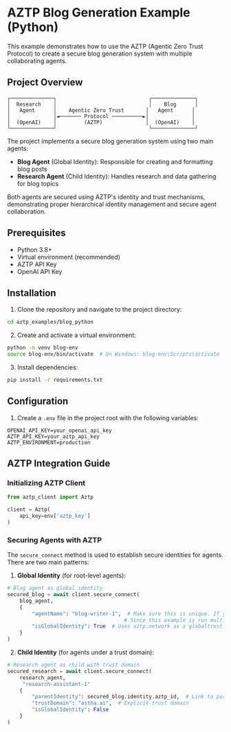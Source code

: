 # AZTP Blog Generation Example (Python)

This example demonstrates how to use the AZTP (Agentic Zero Trust Protocol) to create a secure blog generation system with multiple collaborating agents.

## Project Overview


```
┌──────────────┐                              ┌──────────────┐
│  Research    │                              │    Blog      │
│   Agent      │    Agentic Zero Trust       │   Agent      │
│              │◄─────── Protocol ──────────►│              │
│  (OpenAI)    │         (AZTP)              │  (OpenAI)    │
└──────────────┘                              └──────────────┘
```
The project implements a secure blog generation system using two main agents:
- **Blog Agent** (Global Identity): Responsible for creating and formatting blog posts
- **Research Agent** (Child Identity): Handles research and data gathering for blog topics

Both agents are secured using AZTP's identity and trust mechanisms, demonstrating proper hierarchical identity management and secure agent collaboration.

## Prerequisites

- Python 3.8+
- Virtual environment (recommended)
- AZTP API Key
- OpenAI API Key

## Installation

1. Clone the repository and navigate to the project directory:
```bash
cd aztp_examples/blog_python
```

2. Create and activate a virtual environment:
```bash
python -m venv blog-env
source blog-env/bin/activate  # On Windows: blog-env\Scripts\activate
```

3. Install dependencies:
```bash
pip install -r requirements.txt
```

## Configuration

1. Create a `.env` file in the project root with the following variables:
```env
OPENAI_API_KEY=your_openai_api_key
AZTP_API_KEY=your_aztp_api_key
AZTP_ENVIRONMENT=production
```

## AZTP Integration Guide

### Initializing AZTP Client

```python
from aztp_client import Aztp

client = Aztp(
    api_key=env['aztp_key']
)
```

### Securing Agents with AZTP

The `secure_connect` method is used to establish secure identities for agents. There are two main patterns:

1. **Global Identity** (for root-level agents):
```python
# Blog agent as global identity
secured_blog = await client.secure_connect(
    blog_agent,
    {
        "agentName": "blog-writer-1",  # Make sure this is unique. If you get an error about the agent name, change it.
                                      # Since this example is run multiple times by many people, using the same agent name will cause an error.
        "isGlobalIdentity": True  # Uses aztp.network as a globaltrust domain
    }
)
```

2. **Child Identity** (for agents under a trust domain):
```python
# Research agent as child with trust domain
secured_research = await client.secure_connect(
    research_agent,
     "research-assistant-1"
    {
        "parentIdentity": secured_blog.identity.aztp_id,  # Link to parent
        "trustDomain": "astha.ai",  # Explicit trust domain
        "isGlobalIdentity": False
    }
)
```